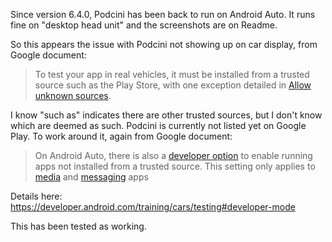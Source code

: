 Since version 6.4.0, Podcini has been back to run on Android Auto.  It runs fine on "desktop head unit" and the screenshots are on Readme.

So this appears the issue with Podcini not showing up on car display, from Google document:

> To test your app in real vehicles, it must be installed from a trusted source such as the Play Store, with one exception detailed in [Allow unknown sources](https://developer.android.com/training/cars/testing#unknown-sources).

I know "such as" indicates there are other trusted sources, but I don't know which are deemed as such.  Podcini is currently not listed yet on Google Play.  To work around it, again from Google document:

> On Android Auto, there is also a [developer option](https://developer.android.com/training/cars/testing#developer-mode) to enable running apps not installed from a trusted source. This setting only applies to [media](https://developer.android.com/training/cars/media) and [messaging](https://developer.android.com/training/cars/messaging) apps

Details here: https://developer.android.com/training/cars/testing#developer-mode

This has been tested as working.

